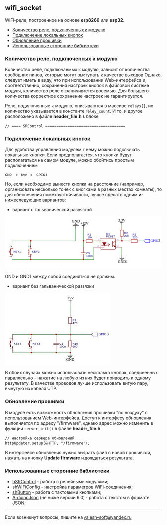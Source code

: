 ## wifi_socket
WiFi-реле, построенное на основе **esp8266** или **esp32**.

- [Количество реле, подключенных к модулю](#количество-реле-подключенных-к-модулю)
- [Подключение локальных кнопок](#подключение-локальных-кнопок)
- [Обновление прошивки](#обновление-прошивки)
- [Использованные сторонние библиотеки](#использованные-сторонние-библиотеки)


### Количество реле, подключенных к модулю
Количество реле, подключаемых к модулю, зависит от количества свободних пинов, которые могут выступать к качестве выходов
Однако, следует иметь в виду, что при использовании Web-интерфейса и, соответственно, сохранения настроек кнопок в файловой системе модуля, количество реле ограничивается восемью. Для большего количества корректное сохранение настроек не гарантируется.

Реле, подключенные к модулю, описываются в массиве `relays[]`, их количество указывается в константе `reley_count`. И то, и другое расположено в файле **header_file.h** в блоке 
```
// ==== SRControl ====================================
```

### Подключение локальных кнопок

Для удобства управления модулем к нему можно подключать локальные кнопки. Если предполагается, что кнопки будут располагаться на самом модуле, можно обойтись простым подключением
```
GND -> btn <- GPIO4
```
Но, если необходимо вынести кнопки на расстояние (например, организовать несколько точек с кнопками в разных местах комнаты), то для обеспечения помехоустойчивости, лучше сделать одним из нижеследующих вариантов:

- вариант с гальванической развязкой

![Alt text](doc/001.jpg)

GND и GND1 между собой соединяться не должны.

- вариант без гальванической развязки

![Alt text](doc/002.jpg)

В обоих случаях можно использовать несколько кнопок, соединенных параллельно - нажатие на любую из них будет приводить к одному результату. В качестве проводов лучше использовать витую пару, вынутую из кабеля UTP.

### Обновление прошивки

В модуле есть возможность обновления прошивки "по воздуху" с использованием Web-интерфейса. Доступ к интерфесу обновления выполняется по адресу "/firmware", однако адрес можно изменить в функции `server_init()` в файле **header_file.h**
```
// настройка сервера обновлений
httpUpdater.setup(&HTTP, "/firmware");
```

В интерфейсе обновления нужно выбрать файл с новой прошивкой, нажать на кнопку **Update firmware** и дождаться результата.

### Использованные сторонние библиотеки

- [hSRControl](https://github.com/VAleSh-Soft/shSRControl) - работа с релейными модулями;
- [shWiFiConfig](https://github.com/VAleSh-Soft/shWiFiConfig) - настройка параметров WiFi-соединения;
- [shButton](https://github.com/VAleSh-Soft/shButton) - работа с тактовыми кнопками;
- [ArduinoJson](https://github.com/bblanchon/ArduinoJson) (не ниже версии 6.0) - работа с текстом в формате JSON;

<hr>

Если возникнут вопросы, пишите на valesh-soft@yandex.ru 
